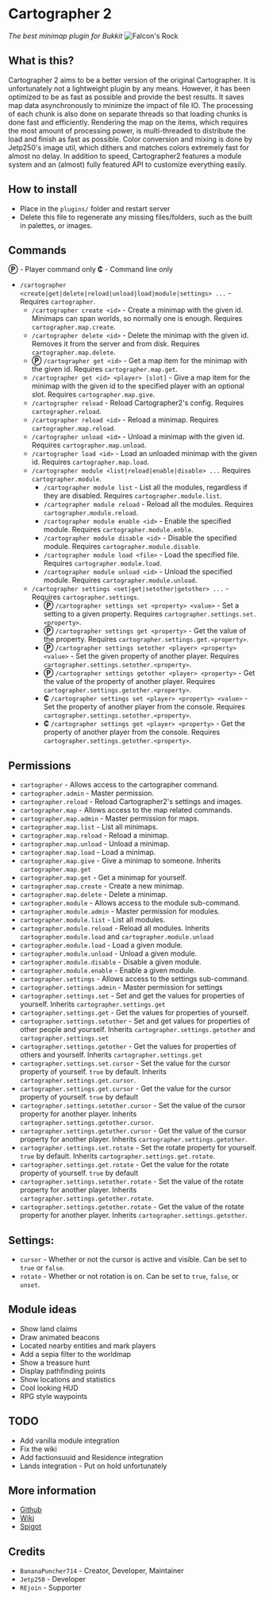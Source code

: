 # Cartographer 2
*The best minimap plugin for Bukkit*
![Falcon's Rock](https://i.imgur.com/RCkxvQ4.png)

## What is this?
Cartographer 2 aims to be a better version of the original Cartographer. It is unfortunately not a lightweight plugin by any means. However, it has been optimized to be as fast as possible and provide the best results. It saves map data asynchronously to minimize the impact of file IO. The processing of each chunk is also done on separate threads so that loading chunks is done fast and efficiently. Rendering the map on the items, which requires the most amount of processing power, is multi-threaded to distribute the load and finish as fast as possible. Color conversion and mixing is done by Jetp250's image util, which dithers and matches colors extremely fast for almost no delay. In addition to speed, Cartographer2 features a module system and an (almost) fully featured API to customize everything easily.

## How to install
- Place in the `plugins/` folder and restart server
- Delete this file to regenerate any missing files/folders, such as the built in palettes, or images.

## Commands
**Ⓟ** - Player command only
**₵** - Command line only
- `/cartographer  <create|get|delete|reload|unload|load|module|settings> ...` - Requires `cartographer`.
  - `/cartographer create <id>` - Create a minimap with the given id. Minimaps can span worlds, so normally one is enough. Requires `cartographer.map.create`.
  - `/cartographer delete <id>` - Delete the minimap with the given id. Removes it from the server and from disk. Requires `cartographer.map.delete`.
  - **Ⓟ** `/cartographer get <id>` - Get a map item for the minimap with the given id. Requires `cartographer.map.get`.
  - `/cartographer get <id> <player> [slot]` - Give a map item for the minimap with the given id to the specified player with an optional slot. Requires `cartographer.map.give`.
  - `/cartographer reload` -  Reload Cartographer2's config. Requires `cartographer.reload`.
  - `/cartographer reload <id>` -  Reload a minimap. Requires `cartographer.map.reload`.
  - `/cartographer unload <id>` - Unload a minimap with the given id. Requires `cartographer.map.unload`.
  - `/cartographer load <id>` - Load an unloaded minimap with the given id. Requires `cartographer.map.load`.
  - `/cartographer module <list|reload|enable|disable> ...` Requires `cartographer.module`.
    - `/cartographer module list` - List all the modules, regardless if they are disabled. Requires `cartographer.module.list`.
    - `/cartographer module reload` - Reload all the modules. Requires `cartographer.module.reload`.
    - `/cartographer module enable <id>` - Enable the specified module. Requires `cartographer.module.enble`.
    - `/cartographer module disable <id>` - Disable the specified module. Requires `cartographer.module.disable`.
    - `/cartographer module load <file>` - Load the specified file. Requires `cartographer.module.load`.
    - `/cartographer module unload <id>` - Unload the specified module. Requires `cartographer.module.unload`.
  - `/cartographer settings <set|get|setother|getother> ...` - Requires `cartographer.settings`.
    - **Ⓟ** `/cartographer settings set <property> <value>` - Set a setting to a given property. Requires `cartographer.settings.set.<property>`.
    - **Ⓟ**  `/cartographer settings get <property>` - Get the value of the property. Requires `cartographer.settings.get.<property>`.
    - **Ⓟ** `/cartographer settings setother <player> <property> <value>` - Set the given property of another player. Requires `cartographer.settings.setother.<property>`.
    - **Ⓟ** `/cartographer settings getother <player> <property>` - Get the value of the property of another player. Requires `cartographer.settings.getother.<property>`.
    - **₵** `/cartographer settings set <player> <property> <value>` - Set the property of another player from the console. Requires `cartographer.settings.setother.<property>`.
    - **₵** `/cartographer settings get <player> <property>` - Get the property of another player from the console. Requires `cartographer.settings.getother.<property>`.

## Permissions
- `cartographer` - Allows access to the cartographer command.
- `cartographer.admin` - Master permission.
- `cartographer.reload` - Reload Cartographer2's settings and images.
- `cartographer.map` - Allows access to the map related commands.
- `cartographer.map.admin` - Master permission for maps.
- `cartographer.map.list` - List all minimaps.
- `cartographer.map.reload` - Reload a minimap.
- `cartographer.map.unload` - Unload a minimap.
- `cartographer.map.load` - Load a minimap.
- `cartographer.map.give` - Give a minimap to someone. Inherits `cartographer.map.get`
- `cartographer.map.get` - Get a minimap for yourself.
- `cartographer.map.create` - Create a new minimap.
- `cartographer.map.delete` - Delete a minimap.
- `cartographer.module` - Allows access to the module sub-command.
- `cartographer.module.admin` - Master permission for modules.
- `cartographer.module.list` - List all modules.
- `cartographer.module.reload` - Reload all modules. Inherits `cartographer.module.load` and `cartographer.module.unload`
- `cartographer.module.load` - Load a given module.
- `cartographer.module.unload` - Unload a given module.
- `cartographer.module.disable` - Disable a given module.
- `cartographer.module.enable` - Enable a given module.
- `cartographer.settings` - Allows access to the settings sub-command.
- `cartographer.settings.admin` - Master permission for settings
- `cartographer.settings.set` - Set and get the values for properties of yourself. Inherits `cartographer.settings.get`
- `cartographer.settings.get` - Get the values for properties of yourself.
- `cartographer.settings.setother` - Set and get values for properties of other people and yourself. Inherits `cartographer.settings.getother` and `cartographer.settings.set`
- `cartographer.settings.getother` - Get the values for properties of others and yourself. Inherits `cartographer.settings.get`
- `cartographer.settings.set.cursor` - Set the value for the cursor property of yourself. `true` by default. Inherits `cartographer.settings.get.cursor`.
- `cartographer.settings.get.cursor` - Get the value for the cursor property of yourself. `true` by default
- `cartographer.settings.setother.cursor` - Set the value of the cursor property for another player. Inherits `cartographer.settings.getother.cursor`.
- `cartographer.settings.getother.cursor` - Get the value of the cursor property for another player. Inherits `cartographer.settings.getother`.
- `cartographer.settings.set.rotate` - Set the rotate property for yourself. `true` by default. Inherits `cartographer.settings.get.rotate`.
- `cartographer.settings.get.rotate` - Get the value for the rotate property of yourself. `true` by default
- `cartographer.settings.setother.rotate` - Set the value of the rotate property for another player. Inherits `cartographer.settings.getother.rotate`.
- `cartographer.settings.getother.rotate` - Get the value of the rotate property for another player. Inherits `cartographer.settings.getother`.

## Settings:
- `cursor` - Whether or not the cursor is active and visible. Can be set to `true` or `false`.
- `rotate` - Whether or not rotation is on. Can be set to `true`, `false`, or `unset`.

## Module ideas
- Show land claims
- Draw animated beacons
- Located nearby entities and mark players
- Add a sepia filter to the worldmap
- Show a treasure hunt
- Display pathfinding points
- Show locations and statistics
- Cool looking HUD
- RPG style waypoints

## TODO
- Add vanilla module integration
- Fix the wiki
- Add factionsuuid and Residence integration
- Lands integration - Put on hold unfortunately

## More information
- [Github](https://github.com/BananaPuncher714/Cartographer2)
- [Wiki](https://github.com/BananaPuncher714/Cartographer2/wiki)
- [Spigot](https://www.spigotmc.org/resources/46922/)

## Credits
- `BananaPuncher714` - Creator, Developer, Maintainer
- `Jetp250` - Developer
- `REjoin` - Supporter